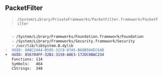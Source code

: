 ## PacketFilter

> `/System/Library/PrivateFrameworks/PacketFilter.framework/PacketFilter`

```diff

   - /System/Library/Frameworks/Foundation.framework/Foundation
   - /System/Library/Frameworks/Security.framework/Security
   - /usr/lib/libSystem.B.dylib
-  UUID: 8ABC24A4-B505-31C8-87A5-B68B504EC64D
+  UUID: 856704FF-32B1-3158-A0E3-172DC0BAC234
   Functions: 114
   Symbols:   464
   CStrings:  348

```

